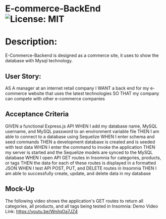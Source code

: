 # E-commerce-BackEnd ![License: MIT](https://img.shields.io/badge/License-MIT-yellow.svg)

# Description: 
E-Commerce-Backend is designed as a commerce site, it uses to show the database with Mysql technology.

## User Story:

AS A manager at an internet retail company
I WANT a back end for my e-commerce website that uses the latest technologies
SO THAT my company can compete with other e-commerce companies


## Acceptance Criteria

GIVEN a functional Express.js API
WHEN I add my database name, MySQL username, and MySQL password to an environment variable file
THEN I am able to connect to a database using Sequelize
WHEN I enter schema and seed commands
THEN a development database is created and is seeded with test data
WHEN I enter the command to invoke the application
THEN my server is started and the Sequelize models are synced to the MySQL database
WHEN I open API GET routes in Insomnia for categories, products, or tags
THEN the data for each of these routes is displayed in a formatted JSON
WHEN I test API POST, PUT, and DELETE routes in Insomnia
THEN I am able to successfully create, update, and delete data in my database


## Mock-Up

The following video shows the application's GET routes to return all categories, all products, and all tags being tested in Insomnia:
Demo Video Link: https://youtu.be/WnjIqOa7JZ4

